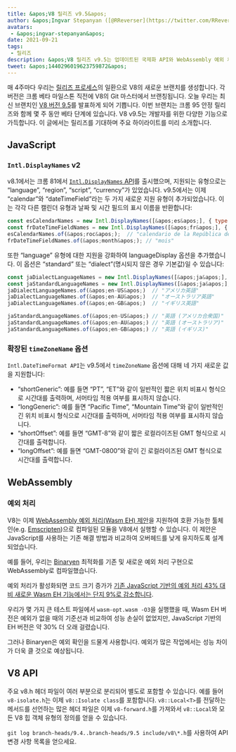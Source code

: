 ```yaml
---
title: &apos;V8 릴리즈 v9.5&apos;
author: &apos;Ingvar Stepanyan ([@RReverser](https://twitter.com/RReverser))&apos;
avatars:
 - &apos;ingvar-stepanyan&apos;
date: 2021-09-21
tags:
 - 릴리즈
description: &apos;V8 릴리즈 v9.5는 업데이트된 국제화 API와 WebAssembly 예외 처리 지원을 제공합니다.&apos;
tweet: &apos;1440296019623759872&apos;
---
```

매 4주마다 우리는 [릴리즈 프로세스](https://v8.dev/docs/release-process)의 일환으로 V8의 새로운 브랜치를 생성합니다. 각 버전은 크롬 베타 마일스톤 직전에 V8의 Git 마스터에서 브랜칭됩니다. 오늘 우리는 최신 브랜치인 [V8 버전 9.5](https://chromium.googlesource.com/v8/v8.git/+log/branch-heads/9.5)를 발표하게 되어 기쁩니다. 이번 브랜치는 크롬 95 안정 릴리즈와 함께 몇 주 동안 베타 단계에 있습니다. V8 v9.5는 개발자를 위한 다양한 기능으로 가득합니다. 이 글에서는 릴리즈를 기대하며 주요 하이라이트를 미리 소개합니다.

<!--truncate-->
## JavaScript

### `Intl.DisplayNames` v2

v8.1에서는 크롬 81에서 [`Intl.DisplayNames` API](https://v8.dev/features/intl-displaynames)를 출시했으며, 지원되는 유형으로는 “language”, “region”, “script”, “currency”가 있었습니다. v9.5에서는 이제 “calendar”와 “dateTimeField”라는 두 가지 새로운 지원 유형이 추가되었습니다. 이는 각각 다른 캘린더 유형과 날짜 및 시간 필드의 표시 이름을 반환합니다:

```js
const esCalendarNames = new Intl.DisplayNames([&apos;es&apos;], { type: &apos;calendar&apos; });
const frDateTimeFieldNames = new Intl.DisplayNames([&apos;fr&apos;], { type: &apos;dateTimeField&apos; });
esCalendarNames.of(&apos;roc&apos;);  // "calendario de la República de China"
frDateTimeFieldNames.of(&apos;month&apos;); // "mois"
```

또한 “language” 유형에 대한 지원을 강화하여 languageDisplay 옵션을 추가했습니다. 이 옵션은 “standard” 또는 “dialect”(명시되지 않은 경우 기본값)일 수 있습니다:

```js
const jaDialectLanguageNames = new Intl.DisplayNames([&apos;ja&apos;], { type: &apos;language&apos; });
const jaStandardLanguageNames = new Intl.DisplayNames([&apos;ja&apos;], { type: &apos;language&apos; , languageDisplay: &apos;standard&apos;});
jaDialectLanguageNames.of(&apos;en-US&apos;)  // "アメリカ英語"
jaDialectLanguageNames.of(&apos;en-AU&apos;)  // "オーストラリア英語"
jaDialectLanguageNames.of(&apos;en-GB&apos;)  // "イギリス英語"

jaStandardLanguageNames.of(&apos;en-US&apos;) // "英語 (アメリカ合衆国)"
jaStandardLanguageNames.of(&apos;en-AU&apos;) // "英語 (オーストラリア)"
jaStandardLanguageNames.of(&apos;en-GB&apos;) // "英語 (イギリス)"
```

### 확장된 `timeZoneName` 옵션

`Intl.DateTimeFormat API`는 v9.5에서 `timeZoneName` 옵션에 대해 네 가지 새로운 값을 지원합니다:

- “shortGeneric”: 예를 들면 “PT”, “ET”와 같이 일반적인 짧은 위치 비표시 형식으로 시간대를 출력하며, 서머타임 적용 여부를 표시하지 않습니다.
- “longGeneric”: 예를 들면 “Pacific Time”, “Mountain Time”와 같이 일반적인 긴 위치 비표시 형식으로 시간대를 출력하며, 서머타임 적용 여부를 표시하지 않습니다.
- “shortOffset”: 예를 들면 “GMT-8”와 같이 짧은 로컬라이즈된 GMT 형식으로 시간대를 출력합니다.
- “longOffset”: 예를 들면 “GMT-0800”와 같이 긴 로컬라이즈된 GMT 형식으로 시간대를 출력합니다.

## WebAssembly

### 예외 처리

V8는 이제 [WebAssembly 예외 처리(Wasm EH) 제안](https://github.com/WebAssembly/exception-handling/blob/master/proposals/exception-handling/Exceptions.md)을 지원하여 호환 가능한 툴체인(e.g. [Emscripten](https://emscripten.org/docs/porting/exceptions.html))으로 컴파일된 모듈을 V8에서 실행할 수 있습니다. 이 제안은 JavaScript를 사용하는 기존 해결 방법과 비교하여 오버헤드를 낮게 유지하도록 설계되었습니다.

예를 들어, 우리는 [Binaryen](https://github.com/WebAssembly/binaryen/) 최적화를 기존 및 새로운 예외 처리 구현으로 WebAssembly로 컴파일했습니다.

예외 처리가 활성화되면 코드 크기 증가가 [기존 JavaScript 기반의 예외 처리 43% 대비 새로운 Wasm EH 기능에서는 단지 9%로 감소합니다](https://github.com/WebAssembly/exception-handling/issues/20#issuecomment-919716209).

우리가 몇 가지 큰 테스트 파일에서 `wasm-opt.wasm -O3`을 실행했을 때, Wasm EH 버전은 예외가 없을 때의 기준선과 비교하여 성능 손실이 없었지만, JavaScript 기반의 EH 버전은 약 30% 더 오래 걸렸습니다.

그러나 Binaryen은 예외 확인을 드물게 사용합니다. 예외가 많은 작업에서는 성능 차이가 더욱 클 것으로 예상됩니다.

## V8 API

주요 v8.h 헤더 파일이 여러 부분으로 분리되어 별도로 포함할 수 있습니다. 예를 들어 `v8-isolate.h`는 이제 `v8::Isolate class`를 포함합니다. `v8::Local<T>`를 전달하는 메서드를 선언하는 많은 헤더 파일은 이제 `v8-forward.h`를 가져와서 `v8::Local`와 모든 V8 힙 객체 유형의 정의를 얻을 수 있습니다.

`git log branch-heads/9.4..branch-heads/9.5 include/v8\*.h`를 사용하여 API 변경 사항 목록을 얻으세요.
